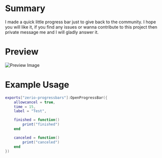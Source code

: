 # Summary
I made a quick little progress bar just to give back to the community.
I hope you will like it, if you find any issues or wanna contribute to this project then private message me and I will gladly answer it.

# Preview
![Preview Image](https://user-images.githubusercontent.com/54480523/173077147-ddb278f9-e882-4199-a8f8-6a8e5e5c9740.png)

# Example Usage
```lua
exports["zerio-progressbars"]:OpenProgressBar({
    allowcancel = true,
    time = 15,
    label = "Test",

    finished = function()
        print("finished")
    end

    canceled = function()
        print("canceled")
    end
})
```
